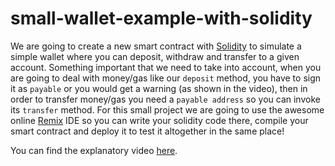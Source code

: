 # small-wallet-example-with-solidity

We are going to create a new smart contract with [Solidity](https://soliditylang.org/) to simulate a simple wallet where you can deposit, withdraw and transfer to a given account. Something important that we need to take into account, when you are going to deal with money/gas like our `deposit` method, you have to sign it as `payable` or you would get a warning (as shown in the video), then in order to transfer money/gas you need a `payable address` so you can invoke its `transfer` method. For this small project we are going to use the awesome online [Remix](https://remix.ethereum.org/) IDE so you can write your solidity code there, compile your smart contract and deploy it to test it altogether in the same place!

You can find the explanatory video [here]().
